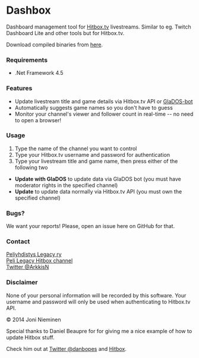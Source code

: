 # Dashbox

Dashboard management tool for [Hitbox.tv](http://www.hitbox.tv) livestreams. Similar to eg. Twitch Dashboard Lite and other tools but for Hitbox.tv.

Download compiled binaries from [here](https://github.com/Arkkis/Dashbox/releases).

### Requirements
- .Net Framework 4.5

### Features

- Update livestream title and game details via Hitbox.tv API or [GlaDOS-bot](http://glados.tv/Commands)
- Automatically suggests game names so you don't have to guess
- Monitor your channel's viewer and follower count in real-time -- no need to open a browser!

### Usage

1. Type the name of the channel you want to control
2. Type your Hitbox.tv username and password for authentication
3. Type your livestream title and game name, then press either of the following two
- **Update with GlaDOS** to update data via GlaDOS bot (you must have moderator rights in the specified channel)
- **Update** to update data normally via Hitbox.tv API (you must own the specified channel)

### Bugs?

We want your reports! Please, open an issue here on GitHub for that.

### Contact
[Peliyhdistys Legacy ry](http://www.pelilegacy.fi)  
[Peli Legacy Hitbox channel](http://hitbox.tv/pelilegacy)  
[Twitter @ArkkisN](http://twitter.com/ArkkisN)  

### Disclaimer

None of your personal information will be recorded by this software. Your username and password will only be used when authenticating to Hitbox.tv API.

© 2014 Joni Nieminen

Special thanks to Daniel Beaupre for for giving me a nice example of how to update Hitbox stuff.

Check him out at [Twitter @danbopes](https://twitter.com/danbopes) and [Hitbox](http://www.hitbox.tv/glados).
